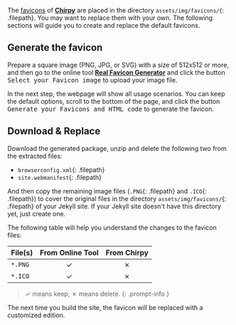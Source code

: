<!-- ---
title: Customize the Favicon
author: cotes
date: 2019-08-11 00:34:00 +0800
categories: [GitHub Pages 블로그, Tutorial]
tags: [favicon]
--- -->

The [favicons](https://www.favicon-generator.org/about/) of [**Chirpy**](https://github.com/cotes2020/jekyll-theme-chirpy/) are placed in the directory `assets/img/favicons/`{: .filepath}. You may want to replace them with your own. The following sections will guide you to create and replace the default favicons.

## Generate the favicon

Prepare a square image (PNG, JPG, or SVG) with a size of 512x512 or more, and then go to the online tool [**Real Favicon Generator**](https://realfavicongenerator.net/) and click the button <kbd>Select your Favicon image</kbd> to upload your image file.

In the next step, the webpage will show all usage scenarios. You can keep the default options, scroll to the bottom of the page, and click the button <kbd>Generate your Favicons and HTML code</kbd> to generate the favicon.

## Download & Replace

Download the generated package, unzip and delete the following two from the extracted files:

- `browserconfig.xml`{: .filepath}
- `site.webmanifest`{: .filepath}

And then copy the remaining image files (`.PNG`{: .filepath} and `.ICO`{: .filepath}) to cover the original files in the directory `assets/img/favicons/`{: .filepath} of your Jekyll site. If your Jekyll site doesn't have this directory yet, just create one.

The following table will help you understand the changes to the favicon files:

| File(s) | From Online Tool | From Chirpy |
| ------- | :--------------: | :---------: |
| `*.PNG` |        ✓         |      ✗      |
| `*.ICO` |        ✓         |      ✗      |

> ✓ means keep, ✗ means delete.
> {: .prompt-info }

The next time you build the site, the favicon will be replaced with a customized edition.
